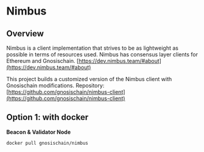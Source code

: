 ---
---

# Nimbus



## Overview

Nimbus is a client implementation that strives to be as lightweight as possible in terms of resources used. Nimbus has consensus layer clients for Ethereum and Gnosischain. [https://dev.nimbus.team/#about](https://dev.nimbus.team/#about) 

This project builds a customized version of the Nimbus client with Gnosischain modifications.
Repository:[https://github.com/gnosischain/nimbus-client](https://github.com/gnosischain/nimbus-client) 


## Option 1: with docker

**Beacon & Validator Node**


```
docker pull gnosischain/nimbus
```